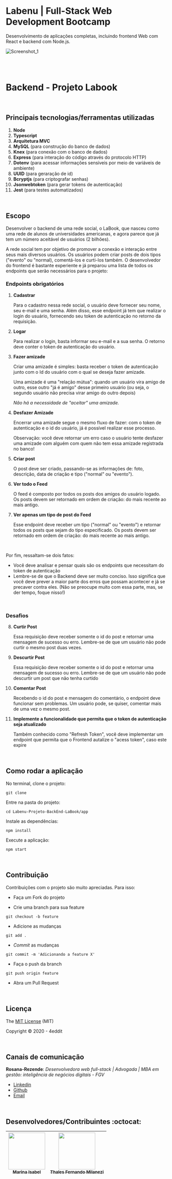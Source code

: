 # Labenu | Full-Stack Web Development Bootcamp
Desenvolvimento de aplicações completas, incluindo frontend Web com React e backend com Node.js.

![Screenshot_1](https://user-images.githubusercontent.com/45580434/79641791-06e1c100-8170-11ea-8ecf-b6c889805d55.png)

<br><br>

# Backend - Projeto Labook

<br>

## Principais tecnologias/ferramentas utilizadas

1. **Node**
2. **Typescript**
3. **Arquitetura MVC**
4. **MySQL** (para construção do banco de dados)
5. **Knex** (para conexão com o banco de dados)
6. **Express** (para interação do código através do protocolo HTTP)
7. **Dotenv** (para acessar informações sensíveis por meio de variáveis de ambiente)
8. **UUID** (para geraração de id)
9. **Bcryptjs** (para criptografar senhas)
10. **Jsonwebtoken** (para gerar tokens de autenticação)
11. **Jest** (para testes automatizados)

<br>

## Escopo

Desenvolver o backend de uma rede social, o LaBook, que nasceu como uma rede de alunos de universidades americanas, e agora parece que já tem um número aceitável de usuários (2 bilhões).

A rede social tem por objetivo de promover a conexão e interação entre seus mais diversos usuários. Os usuários podem criar posts de dois tipos ("evento" ou "normal), comentá-los e curti-los também. O desenvolvedor do frontend é bastante experiente e já preparou uma lista de todos os endpoints que serão necessários para o projeto:

### Endpoints obrigatórios

1. **Cadastrar**

    Para o cadastro nessa rede social, o usuário deve fornecer seu nome, seu e-mail e uma senha. Além disso, esse endpoint já tem que realizar o login do usuário, fornecendo seu token de autenticação no retorno da requisição.

2. **Logar**

    Para realizar o login, basta informar seu e-mail e a sua senha. O retorno deve conter o token de autenticação do usuário.

3. **Fazer amizade**

    Criar uma amizade é simples: basta receber o token de autenticação junto com o Id do usuário com o qual se deseja fazer amizade. 

    Uma amizade é uma "relação mútua": quando um usuário vira amigo de outro, esse outro "já é amigo" desse primeiro usuário (ou seja, o segundo usuário não precisa virar amigo do outro depois)

    *Não há a necessidade de "aceitar" uma amizade.*

4. **Desfazer Amizade**

    Encerrar uma amizade segue o mesmo fluxo de fazer: com o token de autenticação e o id do usuário, já é possível realizar esse processo.

    Observação: você deve retornar um erro caso o usuário tente desfazer uma amizade com alguém com quem não tem essa amizade registrada no banco!

5. **Criar post**

    O post deve ser criado, passando-se as informações de: foto, descrição, data de criação e tipo ("normal" ou "evento").

6. **Ver todo o Feed**

    O feed é composto por todos os posts dos  amigos do usuário logado. Os posts devem ser retornado em ordem de criação: do mais recente ao mais antigo.

7. **Ver apenas um tipo de post do Feed**

    Esse endpoint deve receber um tipo ("normal" ou "evento") e retornar todos os posts que sejam do tipo especificado. Os posts devem ser retornado em ordem de criação: do mais recente ao mais antigo.

<br>

Por fim, ressaltam-se dois fatos:

- Você deve analisar e pensar quais são os endpoints que necessitam do token de autenticação
- Lembre-se de que o Backend deve ser muito conciso. Isso significa que você deve prever a maior parte dos erros que possam acontecer e já se precaver contra eles. (Não se preocupe muito com essa parte, mas, se der tempo, foque nisso!)

<br>

### Desafios

8. **Curtir Post**

    Essa requisição deve receber somente o id do post e retornar uma mensagem de sucesso ou erro. Lembre-se de que um usuário não pode curtir o mesmo post duas vezes.

9. **Descurtir Post**

    Essa requisição deve receber somente o id do post e retornar uma mensagem de sucesso ou erro. Lembre-se de que um usuário não pode descurtir um post que não tenha curtido

10. **Comentar Post**

    Recebendo o id do post e mensagem do comentário, o endpoint deve funcionar sem problemas. Um usuário pode, se quiser, comentar mais de uma vez o mesmo post. 

11. **Implemente a funcionalidade que permita que o token de autenticação seja atualizado**

    Também conhecido como "Refresh Token", você deve implementar um endpoint que permita que o Frontend autalize o "acess token", caso este expire

<br>

## Como rodar a aplicação

No terminal, clone o projeto:
```
git clone 
```

Entre na pasta do projeto:
```
cd Labenu-Projeto-BackEnd-LaBook/app
```

Instale as dependências:
```
npm install
```

Execute a aplicação:
```
npm start 
```

<br>

## Contribuição

Contribuições com o projeto são muito apreciadas. Para isso:

- Faça um Fork do projeto

- Crie uma branch para sua feature
```
git checkout -b feature
```

- Adicione as mudanças
```
git add . 
```

- _Commit_ as mudanças 
```
git commit -m 'Adicionando a feature X'
```

- Faça o push da branch 
```
git push origin feature
```

- Abra um Pull Request

<br>

## Licença

The [MIT License]() (MIT)

Copyright :copyright: 2020 - 4eddit

<br>

## Canais de comunicação

**Rosana-Rezende**: *Desenvolvedora web full-stack | Advogada | MBA em gestão: inteligência de negócios digitais - FGV*

- [Linkedin](https://www.linkedin.com/in/rosanarezende/)
- [Github](https://github.com/rosanarezende)
- [Email](rezende_rosana@hotmail.com)

<br>

## Desenvolvedores/Contribuintes :octocat:

<div align="center">

| [<img src="https://avatars1.githubusercontent.com/u/59854938?s=460&u=354eee3f994ad58a87ad021204151755f6e2538b&v=4" width=115><br><sub>Marina Isabel</sub>](https://github.com/marinaisabels) |  [<img src="https://avatars2.githubusercontent.com/u/58155127?s=460&u=669a5b9c80a44d3ba2834ecd3d2de8bae3d950db&v=4" width=115><br><sub>Thales Fernando Milanezi</sub>](https://github.com/ThalesMilanezi) |  
| :---: | :---: 

</div>
